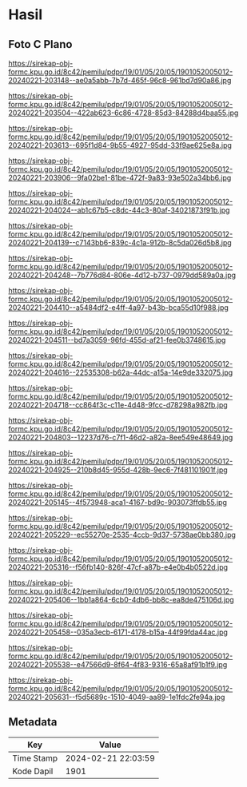 # Hasil

## Foto C Plano

https://sirekap-obj-formc.kpu.go.id/8c42/pemilu/pdpr/19/01/05/20/05/1901052005012-20240221-203148--ae0a5abb-7b7d-465f-96c8-961bd7d90a86.jpg

https://sirekap-obj-formc.kpu.go.id/8c42/pemilu/pdpr/19/01/05/20/05/1901052005012-20240221-203504--422ab623-6c86-4728-85d3-84288d4baa55.jpg

https://sirekap-obj-formc.kpu.go.id/8c42/pemilu/pdpr/19/01/05/20/05/1901052005012-20240221-203613--695f1d84-9b55-4927-95dd-33f9ae625e8a.jpg

https://sirekap-obj-formc.kpu.go.id/8c42/pemilu/pdpr/19/01/05/20/05/1901052005012-20240221-203906--9fa02be1-81be-472f-9a83-93e502a34bb6.jpg

https://sirekap-obj-formc.kpu.go.id/8c42/pemilu/pdpr/19/01/05/20/05/1901052005012-20240221-204024--ab1c67b5-c8dc-44c3-80af-34021873f91b.jpg

https://sirekap-obj-formc.kpu.go.id/8c42/pemilu/pdpr/19/01/05/20/05/1901052005012-20240221-204139--c7143bb6-839c-4c1a-912b-8c5da026d5b8.jpg

https://sirekap-obj-formc.kpu.go.id/8c42/pemilu/pdpr/19/01/05/20/05/1901052005012-20240221-204248--7b776d84-806e-4d12-b737-0979dd589a0a.jpg

https://sirekap-obj-formc.kpu.go.id/8c42/pemilu/pdpr/19/01/05/20/05/1901052005012-20240221-204410--a5484df2-e4ff-4a97-b43b-bca55d10f988.jpg

https://sirekap-obj-formc.kpu.go.id/8c42/pemilu/pdpr/19/01/05/20/05/1901052005012-20240221-204511--bd7a3059-96fd-455d-af21-fee0b3748615.jpg

https://sirekap-obj-formc.kpu.go.id/8c42/pemilu/pdpr/19/01/05/20/05/1901052005012-20240221-204616--22535308-b62a-44dc-a15a-14e9de332075.jpg

https://sirekap-obj-formc.kpu.go.id/8c42/pemilu/pdpr/19/01/05/20/05/1901052005012-20240221-204718--cc864f3c-c11e-4d48-9fcc-d78298a982fb.jpg

https://sirekap-obj-formc.kpu.go.id/8c42/pemilu/pdpr/19/01/05/20/05/1901052005012-20240221-204803--12237d76-c7f1-46d2-a82a-8ee549e48649.jpg

https://sirekap-obj-formc.kpu.go.id/8c42/pemilu/pdpr/19/01/05/20/05/1901052005012-20240221-204925--210b8d45-955d-428b-9ec6-7f481101901f.jpg

https://sirekap-obj-formc.kpu.go.id/8c42/pemilu/pdpr/19/01/05/20/05/1901052005012-20240221-205145--4f573948-aca1-4167-bd9c-903073ffdb55.jpg

https://sirekap-obj-formc.kpu.go.id/8c42/pemilu/pdpr/19/01/05/20/05/1901052005012-20240221-205229--ec55270e-2535-4ccb-9d37-5738ae0bb380.jpg

https://sirekap-obj-formc.kpu.go.id/8c42/pemilu/pdpr/19/01/05/20/05/1901052005012-20240221-205316--f56fb140-826f-47cf-a87b-e4e0b4b0522d.jpg

https://sirekap-obj-formc.kpu.go.id/8c42/pemilu/pdpr/19/01/05/20/05/1901052005012-20240221-205406--1bb1a864-6cb0-4db6-bb8c-ea8de475106d.jpg

https://sirekap-obj-formc.kpu.go.id/8c42/pemilu/pdpr/19/01/05/20/05/1901052005012-20240221-205458--035a3ecb-6171-4178-b15a-44f99fda44ac.jpg

https://sirekap-obj-formc.kpu.go.id/8c42/pemilu/pdpr/19/01/05/20/05/1901052005012-20240221-205538--e47566d9-8f64-4f83-9316-65a8af91b1f9.jpg

https://sirekap-obj-formc.kpu.go.id/8c42/pemilu/pdpr/19/01/05/20/05/1901052005012-20240221-205631--f5d5689c-1510-4049-aa89-1e1fdc2fe94a.jpg


## Metadata

| Key        | Value               |
| ---------- | ------------------- |
| Time Stamp | 2024-02-21 22:03:59 |
| Kode Dapil | 1901                |



